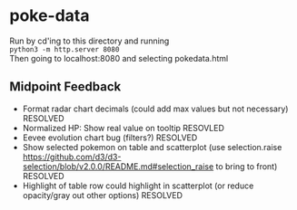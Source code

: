 # poke-data

Run by cd'ing to this directory and running<br>
`python3 -m http.server 8080`<br>
Then going to localhost:8080 and selecting pokedata.html<br>

## Midpoint Feedback
- Format radar chart decimals (could add max values but not necessary)<br> RESOLVED
- Normalized HP: Show real value on tooltip RESOVLED
- Eevee evolution chart bug (filters?) RESOLVED
- Show selected pokemon on table and scatterplot (use selection.raise https://github.com/d3/d3-selection/blob/v2.0.0/README.md#selection_raise to bring to front) RESOLVED
- Highlight of table row could highlight in scatterplot (or reduce opacity/gray out other options) RESOLVED
